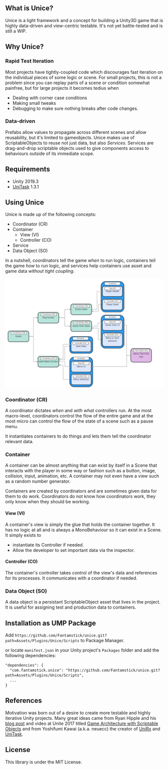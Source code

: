 ## What is Unice?
Unice is a light framework and a concept for building a Unity3D game that is highly data-driven and view-centric testable. It's not yet battle-tested and is still a WIP.

## Why Unice?
### Rapid Test Iteration
Most projects have tightly-coupled code which discourages fast iteration on the individual pieces of some logic or scene. For small projects, this is not a problem since you can replay parts of a scene or condition somewhat painfree, but for large projects it becomes tedius when
- Dealing with corner case conditions
- Making small tweaks
- Debugging to make sure nothing breaks after code changes. 

### Data-driven
Prefabs allow values to propagate across different scenes and allow reusability, but it's limited to gameobjects. Unice makes use of ScriptableObjects to reuse not just data, but also *Services*. Services are drag-and-drop scriptable objects used to give components access to behaviours outside of its immediate scope.

## Requirements
- Unity 2019.3
- [UniTask](https://github.com/Cysharp/UniTask) 1.3.1

## Using Unice
Unice is made up of the following concepts:
- Coordinator (CR)
- Container
  - View (VI)
  - Controller (CO)
- Service
- Data Object (SO)

In a nutshell, coordinators tell the game *when* to run logic, containers tell the game *how* to run logic, and services help containers use asset and game data *without tight coupling*.

![Hierarchy](/StoreDocument/hierarchy.jpg?raw=true "Hierarchy")

### Coordinator (CR)
A coordinator dictates *when* and *with what* controllers run. At the most macro-level, coordinators control the flow of the entire game and at the most micro can control the flow of the state of a scene such as a pause menu.

It instantiates containers to do things and lets them tell the coordinator relevant data.

### Container
A container can be almost anything that can exist by itself in a Scene that interacts with the player in some way or fashion such as a button, image, collision, input, animation, etc. A container may not even have a view such as a random number generator.

Containers are created by coordinators and are sometimes given data for them to do work. Coordinators do not know how coordinators work, they only know when they should be working.

#### View (VI)
A container's view is simply the glue that holds the container together. It has no logic at all and is always a MonoBehaviour so it can exist in a Scene. It simply exists to 
- instantiate its Controller if needed.
- Allow the developer to set important data via the inspector.

#### Controller (CO)
The container's controller takes control of the view's data and references for its processes. It communicates with a coordinator if needed.

### Data Object (SO)
A data object is a persistant ScriptableObject asset that lives in the project. It is useful for assigning test and production data to containers.

## Installation as UMP Package
Add `https://github.com/Fantamstick/unice.git?path=Assets/Plugins/Unice/Scripts` to Package Manager.

or locate `manifest.json` in your Unity project's `Packages` folder and add the following dependencies:
```
"dependencies": {
  "com.fantamstick.unice": "https://github.com/Fantamstick/unice.git?path=Assets/Plugins/Unice/Scripts",
  ...
}
```

## References
Motivation was born out of a desire to create more testable and highly iterative Unity projects. Many great ideas came from Ryan Hipple and his [blog post](http://www.roboryantron.com/2017/10/unite-2017-game-architecture-with.html) and video at Unite 2017 titled [Game Architecture with Scriptable Objects](https://www.youtube.com/watch?v=raQ3iHhE_Kk) and from Yoshifumi Kawai (a.k.a. neuecc) the creator of [UniRx](https://github.com/neuecc/UniRx) and [UniTask](https://github.com/Cysharp/UniTask).

## License
This library is under the MIT License.